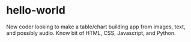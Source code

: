 # hello-world
New coder looking to make a table/chart building app from images, text, and possibly audio.
Know bit of HTML, CSS, Javascript, and Python.

